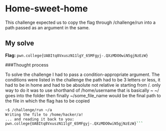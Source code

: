 # Home-sweet-home

This challenge expected us to copy the flag through /challenge/run into a path passed as an argument in the same. 

## My solve
**Flag:** `pwn.college{UABItq8VxuszN11lgY_65MFgyj-.QXzMDO0wiN5gjNzEzW}`

###Thought process

To solve the challenge I had to pass a condition-appropriate argument. The conditions were listed in the challenge the path had to be 3 letters or less, it had to be in home and had to be absolute not relative ie starting from /. only way to do it was to use shorthand of /home/username that is basically ~ 
~/ goes into the folder then finally ~/some_file_name would be the final path to the file in which the flag has to be copied 



```bash
~$ /challenge/run ~/a
Writing the file to /home/hacker/a!
... and reading it back to you:
pwn.college{UABItq8VxuszN11lgY_65MFgyj-.QXzMDO0wiN5gjNzEzW}```
